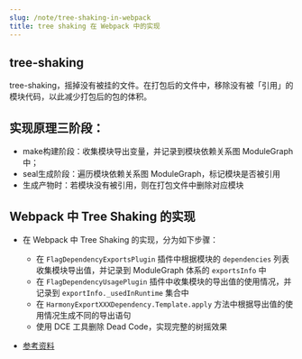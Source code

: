 ```yaml
---
slug: /note/tree-shaking-in-webpack
title: tree shaking 在 Webpack 中的实现
---
```

## tree-shaking
tree-shaking，摇掉没有被挂的文件。在打包后的文件中，移除没有被「引用」的模块代码，以此减少打包后的包的体积。

## 实现原理三阶段：
- make构建阶段：收集模块导出变量，并记录到模块依赖关系图 ModuleGraph 中；
- seal生成阶段：遍历模块依赖关系图 ModuleGraph，标记模块是否被引用
- 生成产物时：若模块没有被引用，则在打包文件中删除对应模块

## Webpack 中 Tree Shaking 的实现
- 在 Webpack 中 Tree Shaking 的实现，分为如下步骤：
	- 在 `FlagDependencyExportsPlugin` 插件中根据模块的 `dependencies` 列表收集模块导出值，并记录到 ModuleGraph 体系的 `exportsInfo` 中
	- 在 `FlagDependencyUsagePlugin` 插件中收集模块的导出值的使用情况，并记录到 `exportInfo._usedInRuntime` 集合中
	- 在 `HarmonyExportXXXDependency.Template.apply` 方法中根据导出值的使用情况生成不同的导出语句
	- 使用 DCE 工具删除 Dead Code，实现完整的树摇效果

- [参考资料](https://juejin.cn/post/7019104818568364069)
